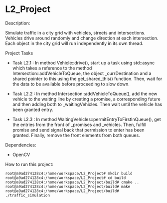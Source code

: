 # L2_Project
Description: 

Simulate traffic in a city grid with vehicles, streets and intersections. Vehicles drive around randomly and change direction at each intersection. Each object in the city grid will run independently in its own thread.

Project Tasks
- Task L2.1 : In method Vehicle::drive(), start up a task using std::async which takes a reference to the method Intersection::addVehicleToQueue, the object _currDestination and a shared pointer to this using the get_shared_this() function. Then, wait for the data to be available before proceeding to slow down.

- Task L2.2 : In method Intersection::addVehicleToQueue(), add the new vehicle to the waiting line by creating a promise, a corresponding future and then adding both to _waitingVehicles. Then wait until the vehicle has been granted entry.

- Task L2.3 : In method WaitingVehicles::permitEntryToFirstInQueue(), get the entries from the front of _promises and _vehicles. Then, fulfill promise and send signal back that permission to enter has been granted. Finally, remove the front elements from both queues.
 

Dependencies:
-   OpenCV 

How to run this project:

    root@a9ad274128c4:/home/workspace/L2_Project# mkdir build
    root@a9ad274128c4:/home/workspace/L2_Project# cd build
    root@a9ad274128c4:/home/workspace/L2_Project/build# cmake ..
    root@a9ad274128c4:/home/workspace/L2_Project/build# make
    root@a9ad274128c4:/home/workspace/L2_Project/build# ./traffic_simulation
